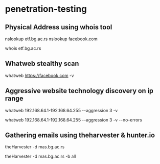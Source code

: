# penetration-testing


## Physical Address using whois tool

nslookup etf.bg.ac.rs
nslookup facebook.com

whois etf.bg.ac.rs


## Whatweb stealthy scan

whatweb https://facebook.com -v


## Aggressive website technology discovery on ip range

whatweb 192.168.64.1-192.168.64.255 --aggression 3 -v

whatweb 192.168.64.1-192.168.64.255 --aggression 3 -v --no-errors


## Gathering emails using theharvester & hunter.io

theHarvester -d mas.bg.ac.rs

theHarvester -d mas.bg.ac.rs -b all
